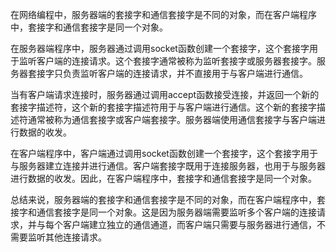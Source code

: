在网络编程中，服务器端的套接字和通信套接字是不同的对象，而在客户端程序中，套接字和通信套接字是同一个对象。

在服务器端程序中，服务器通过调用socket函数创建一个套接字，这个套接字用于监听客户端的连接请求。这个套接字通常被称为监听套接字或服务器套接字。服务器套接字只负责监听客户端的连接请求，并不直接用于与客户端进行通信。

当有客户端请求连接时，服务器通过调用accept函数接受连接，并返回一个新的套接字描述符，这个新的套接字描述符用于与客户端进行通信。这个新的套接字描述符通常被称为通信套接字或客户端套接字。服务器端使用通信套接字与客户端进行数据的收发。

在客户端程序中，客户端通过调用socket函数创建一个套接字，这个套接字用于与服务器建立连接并进行通信。客户端套接字既用于连接服务器，也用于与服务器进行数据的收发。因此，在客户端程序中，套接字和通信套接字是同一个对象。

总结来说，服务器端的套接字和通信套接字是不同的对象，而在客户端程序中，套接字和通信套接字是同一个对象。这是因为服务器端需要监听多个客户端的连接请求，并与每个客户端建立独立的通信通道，而客户端只需要与服务器进行通信，不需要监听其他连接请求。
